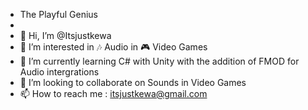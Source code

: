 - The Playful Genius
- 
-   👋 Hi, I’m @Itsjustkewa
- 👀 I’m interested in 🎶  Audio in 🎮 Video Games 
- 🌱 I’m currently learning C# with Unity with the addition of FMOD for Audio intergrations 
- 💞️ I’m looking to collaborate on Sounds in Video Games
- 📫 How to reach me : itsjustkewa@gmail.com

<!---
Itsjustkewa/Itsjustkewa is a ✨ special ✨ repository because its `README.md` (this file) appears on your GitHub profile.
You can click the Preview link to take a look at your changes.
--->
